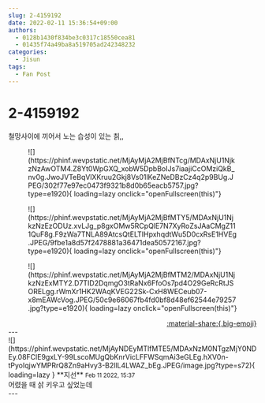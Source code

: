 ```yaml
---
slug: 2-4159192
date: 2022-02-11 15:36:54+09:00
authors:
  - 0128b1430f834be3c0317c18550cea81
  - 01435f74a49ba8a519705ad242348232
categories:
  - Jisun
tags:
  - Fan Post
---
```


# 2-4159192

<div class="post-container" markdown="1">
<div class="content-container md-sidebar__scrollwrap" markdown="1">

철망사이에 끼어서 노는 습성이 있는 칡,,
<figure markdown="1">
![](https://phinf.wevpstatic.net/MjAyMjA2MjBfNTcg/MDAxNjU1NjkzNzAwOTM4.Z8Yt0WpGXQ_xobW5DpbBoIJs7iaajiCcOMziQkB_nv0g.JwoJVTeBqVlXKruu2Gkj8Vs01lKeZNeDBzCz4q2p9BUg.JPEG/302f77e97ec0473f9321b8d0b65eacb5757.jpg?type=e1920){ loading=lazy onclick="openFullscreen(this)"}
</figure>

<figure markdown="1">
![](https://phinf.wevpstatic.net/MjAyMjA2MjBfMTY5/MDAxNjU1NjkzNzEzODUz.xvLJg_p8gxOMw5RCpQlE7N7XyRoZsJAaCMgZ111QuF8g.F9zWa7TNLA89AtcsQtELTIHpxhqdtWu5D0cxRsE1HVEg.JPEG/9fbe1a8d57f2478881a36471dea50572167.jpg?type=e1920){ loading=lazy onclick="openFullscreen(this)"}
</figure>

<figure markdown="1">
![](https://phinf.wevpstatic.net/MjAyMjA2MjBfMTM2/MDAxNjU1NjkzNzExMTY2.D7TID2DqmgO3tRaNx6FfoOs7pd4O29GeRcRtJSORELgg.rWmXr1HK2WAqKVEG22Sk-CxH8WECeub07-x8mEAWcVog.JPEG/50c9e66067fb4fd0bf8d48ef62544e79257.jpg?type=e1920){ loading=lazy onclick="openFullscreen(this)"}
</figure>


</div>
</div>

<div style="text-align: right;" markdown="1">
<a href="https://weverse.io/fromis9/fanpost/2-4159192" style="text-align: right;">:material-share:{.big-emoji}</a>
</div>
---

<div class="comments-container md-sidebar__scrollwrap" markdown="1">
<div class="comment" markdown="1">
<div class='id-container' markdown="1">
![](https://phinf.wevpstatic.net/MjAyNDEyMTlfMTE5/MDAxNzM0NTgzMjY0NDEy.08FClE9gxLY-99LscoMUgQbKnrVicLFFWSqmAi3eGLEg.hXV0n-tPyoIqjwYMPRrQ8Zn9aHvy3-B2llL4LWAZ_bEg.JPEG/image.jpg?type=s72){ loading=lazy }
**<span class="artist">지선</span>** <small>Feb 11 2022, 15:37</small><br>
</div>
<div class='comment-body' markdown="1">
어렸을 때 삵 키우고 싶었눈데
</div>
</div>
</div>
---
